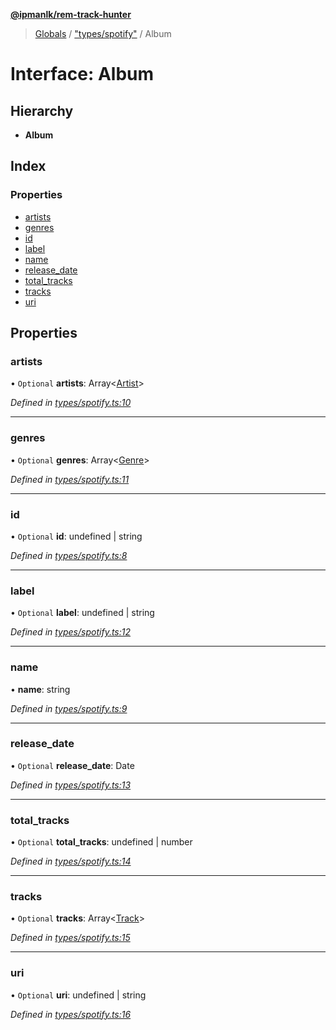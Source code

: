 **[@ipmanlk/rem-track-hunter](../README.md)**

> [Globals](../globals.md) / ["types/spotify"](../modules/_types_spotify_.md) / Album

# Interface: Album

## Hierarchy

* **Album**

## Index

### Properties

* [artists](_types_spotify_.album.md#artists)
* [genres](_types_spotify_.album.md#genres)
* [id](_types_spotify_.album.md#id)
* [label](_types_spotify_.album.md#label)
* [name](_types_spotify_.album.md#name)
* [release\_date](_types_spotify_.album.md#release_date)
* [total\_tracks](_types_spotify_.album.md#total_tracks)
* [tracks](_types_spotify_.album.md#tracks)
* [uri](_types_spotify_.album.md#uri)

## Properties

### artists

• `Optional` **artists**: Array\<[Artist](_types_spotify_.artist.md)>

*Defined in [types/spotify.ts:10](https://github.com/ipmanlk/rem-track-hunter/blob/f5d0220/lib/types/spotify.ts#L10)*

___

### genres

• `Optional` **genres**: Array\<[Genre](_types_spotify_.genre.md)>

*Defined in [types/spotify.ts:11](https://github.com/ipmanlk/rem-track-hunter/blob/f5d0220/lib/types/spotify.ts#L11)*

___

### id

• `Optional` **id**: undefined \| string

*Defined in [types/spotify.ts:8](https://github.com/ipmanlk/rem-track-hunter/blob/f5d0220/lib/types/spotify.ts#L8)*

___

### label

• `Optional` **label**: undefined \| string

*Defined in [types/spotify.ts:12](https://github.com/ipmanlk/rem-track-hunter/blob/f5d0220/lib/types/spotify.ts#L12)*

___

### name

•  **name**: string

*Defined in [types/spotify.ts:9](https://github.com/ipmanlk/rem-track-hunter/blob/f5d0220/lib/types/spotify.ts#L9)*

___

### release\_date

• `Optional` **release\_date**: Date

*Defined in [types/spotify.ts:13](https://github.com/ipmanlk/rem-track-hunter/blob/f5d0220/lib/types/spotify.ts#L13)*

___

### total\_tracks

• `Optional` **total\_tracks**: undefined \| number

*Defined in [types/spotify.ts:14](https://github.com/ipmanlk/rem-track-hunter/blob/f5d0220/lib/types/spotify.ts#L14)*

___

### tracks

• `Optional` **tracks**: Array\<[Track](_types_spotify_.track.md)>

*Defined in [types/spotify.ts:15](https://github.com/ipmanlk/rem-track-hunter/blob/f5d0220/lib/types/spotify.ts#L15)*

___

### uri

• `Optional` **uri**: undefined \| string

*Defined in [types/spotify.ts:16](https://github.com/ipmanlk/rem-track-hunter/blob/f5d0220/lib/types/spotify.ts#L16)*

